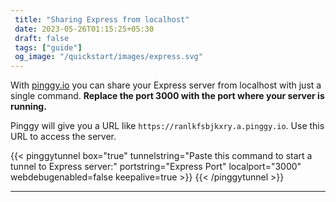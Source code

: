 ```yaml
---
 title: "Sharing Express from localhost" 
 date: 2023-05-26T01:15:25+05:30 
 draft: false 
 tags: ["guide"]
 og_image: "/quickstart/images/express.svg"
---
```


With [pinggy.io](https://pinggy.io) you can share your Express server from localhost with just a single command. **Replace the port 3000 with the port where your server is running.**

Pinggy will give you a URL like `https://ranlkfsbjkxry.a.pinggy.io`. Use this URL to access the server.

{{< pinggytunnel box="true" tunnelstring="Paste this command to start a tunnel to Express server:" portstring="Express Port" localport="3000" webdebugenabled=false keepalive=true >}}
{{< /pinggytunnel >}}

<hr>

